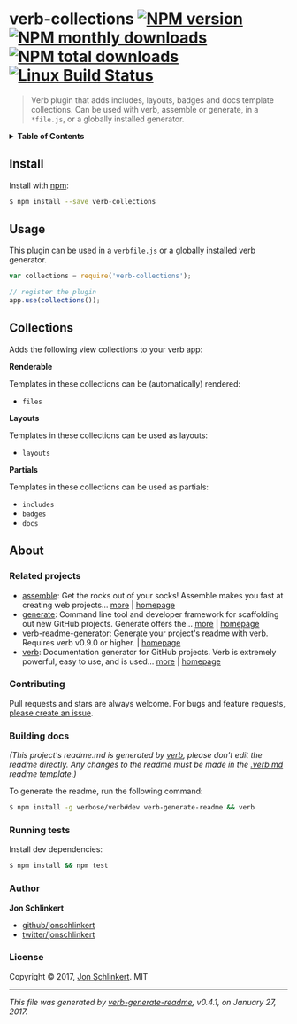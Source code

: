 # verb-collections [![NPM version](https://img.shields.io/npm/v/verb-collections.svg?style=flat)](https://www.npmjs.com/package/verb-collections) [![NPM monthly downloads](https://img.shields.io/npm/dm/verb-collections.svg?style=flat)](https://npmjs.org/package/verb-collections)  [![NPM total downloads](https://img.shields.io/npm/dt/verb-collections.svg?style=flat)](https://npmjs.org/package/verb-collections) [![Linux Build Status](https://img.shields.io/travis/verbose/verb-collections.svg?style=flat&label=Travis)](https://travis-ci.org/verbose/verb-collections)

> Verb plugin that adds includes, layouts, badges and docs template collections. Can be used with verb, assemble or generate, in a `*file.js`, or a globally installed generator.

<details>
<summary><strong>Table of Contents</strong></summary>
- [Install](#install)
- [Usage](#usage)
- [Collections](#collections)
- [About](#about)
</details>

## Install

Install with [npm](https://www.npmjs.com/):

```sh
$ npm install --save verb-collections
```

## Usage

This plugin can be used in a `verbfile.js` or a globally installed verb generator.

```js
var collections = require('verb-collections');

// register the plugin
app.use(collections());
```

## Collections

Adds the following view collections to your verb app:

**Renderable**

Templates in these collections can be (automatically) rendered:

* `files`

**Layouts**

Templates in these collections can be used as layouts:

* `layouts`

**Partials**

Templates in these collections can be used as partials:

* `includes`
* `badges`
* `docs`

## About

### Related projects

* [assemble](https://www.npmjs.com/package/assemble): Get the rocks out of your socks! Assemble makes you fast at creating web projects… [more](https://github.com/assemble/assemble) | [homepage](https://github.com/assemble/assemble "Get the rocks out of your socks! Assemble makes you fast at creating web projects. Assemble is used by thousands of projects for rapid prototyping, creating themes, scaffolds, boilerplates, e-books, UI components, API documentation, blogs, building websit")
* [generate](https://www.npmjs.com/package/generate): Command line tool and developer framework for scaffolding out new GitHub projects. Generate offers the… [more](https://github.com/generate/generate) | [homepage](https://github.com/generate/generate "Command line tool and developer framework for scaffolding out new GitHub projects. Generate offers the robustness and configurability of Yeoman, the expressiveness and simplicity of Slush, and more powerful flow control and composability than either.")
* [verb-readme-generator](https://www.npmjs.com/package/verb-readme-generator): Generate your project's readme with verb. Requires verb v0.9.0 or higher. | [homepage](https://github.com/verbose/verb-readme-generator "Generate your project's readme with verb. Requires verb v0.9.0 or higher.")
* [verb](https://www.npmjs.com/package/verb): Documentation generator for GitHub projects. Verb is extremely powerful, easy to use, and is used… [more](https://github.com/verbose/verb) | [homepage](https://github.com/verbose/verb "Documentation generator for GitHub projects. Verb is extremely powerful, easy to use, and is used on hundreds of projects of all sizes to generate everything from API docs to readmes.")

### Contributing

Pull requests and stars are always welcome. For bugs and feature requests, [please create an issue](../../issues/new).

### Building docs

_(This project's readme.md is generated by [verb](https://github.com/verbose/verb-generate-readme), please don't edit the readme directly. Any changes to the readme must be made in the [.verb.md](.verb.md) readme template.)_

To generate the readme, run the following command:

```sh
$ npm install -g verbose/verb#dev verb-generate-readme && verb
```

### Running tests

Install dev dependencies:

```sh
$ npm install && npm test
```

### Author

**Jon Schlinkert**

* [github/jonschlinkert](https://github.com/jonschlinkert)
* [twitter/jonschlinkert](https://twitter.com/jonschlinkert)

### License

Copyright © 2017, [Jon Schlinkert](https://github.com/jonschlinkert).
MIT

***

_This file was generated by [verb-generate-readme](https://github.com/verbose/verb-generate-readme), v0.4.1, on January 27, 2017._